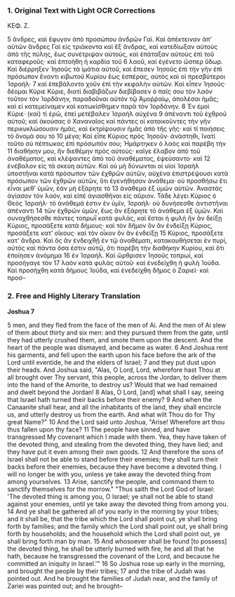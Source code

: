 ### 1. Original Text with Light OCR Corrections

ΚΕΦ. Ζ.

5 ἄνδρες, καὶ ἔφυγον ἀπὸ προσώπου ἀνδρῶν Γαί. Καὶ ἀπέκτειναν
ἀπ’ αὐτῶν ἄνδρες Γαὶ εἰς τριάκοντα καὶ ἓξ ἄνδρας, καὶ κατεδίωξαν
αὐτοὺς ἀπὸ τῆς πύλης, ἕως συνέτριψαν αὐτούς, καὶ ἐπάταξαν
αὐτοὺς ἐπὶ τοῦ καταφεροῦς· καὶ ἐπτοήθη ἡ καρδία τοῦ
6 λαοῦ, καὶ ἐγένετο ὥσπερ ὕδωρ. Καὶ διέρρηξεν Ἰησοῦς τὰ ἱμάτια
αὐτοῦ, καὶ ἔπεσεν Ἰησοῦς ἐπὶ τὴν γῆν ἐπὶ πρόσωπον ἔναντι κιβωτοῦ
Κυρίου ἕως ἑσπέρας, αὐτὸς καὶ οἱ πρεσβύτεροι Ἰσραήλ·
7 καὶ ἐπεβάλοντο χοῦν ἐπὶ τὴν κεφαλὴν αὐτῶν. Καὶ εἶπεν Ἰησοῦς·
δέομαι Κύριε Κύριε, διατί διαβιβάζων διεβίβασεν ὁ παῖς σου τὸν
λαὸν τοῦτον τὸν Ἰορδάνην, παραδοῦναι αὐτὸν τῷ Ἀμοῤῥαίῳ, ἀπολέσαι
ἡμᾶς; καὶ εἰ κατεμείναμεν καὶ κατωκίσθημεν παρὰ τὸν Ἰορδάνην.
8 Ἐν ἐμοὶ Κύριε· (καὶ) τί ἐρῶ, ἐπεὶ μετέβαλεν Ἰσραὴλ αὐχένα
9 ἀπέναντι τοῦ ἐχθροῦ αὐτοῦ; καὶ ἀκούσας ὁ Χαναναῖος
καὶ πάντες οἱ κατοικοῦντες τὴν γῆν περικυκλώσουσιν ἡμᾶς, καὶ
ἐκτρίψουσιν ἡμᾶς ἀπὸ τῆς γῆς· καὶ τί ποιήσεις τὸ ὄνομά σου τὸ
10 μέγα; Καὶ εἶπε Κύριος πρὸς Ἰησοῦν· ἀνάστηθι, ἵνατί τοῦτο σὺ
πέπτωκας ἐπὶ πρόσωπόν σου; Ἡμάρτηκεν ὁ λαὸς καὶ παρέβη τὴν
11 διαθήκην μου, ἣν διεθέμην πρὸς αὐτούς· καῖγε ἔλαβον ἀπὸ τοῦ
ἀναθέματος, καὶ κλέψαντες ἀπὸ τοῦ ἀναθέματος, ἐψεύσαντο· καὶ
12 ἐνέβαλον εἰς τὰ σκεύη αὐτῶν. Καὶ οὐ μὴ δύνωνται οἱ υἱοὶ Ἰσραὴλ
ὑποστῆναι κατὰ πρόσωπον τῶν ἐχθρῶν αὐτῶν, αὐχένα ἐπιστρέψουσι
κατὰ πρόσωπον τῶν ἐχθρῶν αὐτῶν, ὅτι ἐγενήθησαν
ἀνάθεμα· οὐ προσθήσω ἔτι εἶναι μεθ’ ὑμῶν, ἐὰν μὴ ἐξάρητε τὸ
13 ἀνάθεμα ἐξ ὑμῶν αὐτῶν. Ἀναστὰς ἁγίασον τὸν λαόν, καὶ εἰπὲ
ἁγιασθῆναι εἰς αὔριον. Τάδε λέγει Κύριος ὁ Θεὸς Ἰσραήλ· τὸ ἀνάθεμά
ἐστιν ἐν ὑμῖν, Ἰσραήλ· οὐ δυνήσεσθε ἀντιστῆναι ἀπέναντι
14 τῶν ἐχθρῶν ὑμῶν, ἕως ἂν ἐξάρητε τὸ ἀνάθεμα ἐξ ὑμῶν. Καὶ
συναχθήσεσθε πάντες τοπρωῒ κατὰ φυλάς, καὶ ἔσται ἡ φυλὴ ἣν
ἂν δείξῃ Κύριος, προσάξετε κατὰ δήμους· καὶ τὸν δῆμον ὃν ἂν
ἐνδείξῃ Κύριος, προσάξετε κατ’ οἴκους· καὶ τὸν οἶκον ὃν ἂν ἐνδείξῃ
15 Κύριος, προσάξετε κατ’ ἄνδρα. Καὶ ὃς ἂν ἐνδειχθῇ ἐν τῷ
ἀναθέματι, κατακαυθήσεται ἐν πυρί, αὐτὸς καὶ πάντα ὅσα ἐστιν
αὐτῷ, ὅτι παρέβη τὴν διαθήκην Κυρίου, καὶ ὅτι ἐποίησεν ἀνόμημα
16 ἐν Ἰσραήλ. Καὶ ὤρθρισεν Ἰησοῦς τοπρωί, καὶ προσήγαγε τὸν
17 λαὸν κατὰ φυλὰς αὐτοῦ· καὶ ἐνεδείχθη ἡ φυλὴ Ἰούδα. Καὶ προσήχθη
κατὰ δήμους Ἰούδα, καὶ ἐνεδείχθη δῆμος ὁ Ζαριεί· καὶ προσ–

### 2. Free and Highly Literary Translation

**Joshua 7**

5 men, and they fled from the face of the men of Ai.
And the men of Ai slew of them about thirty and six men:
and they pursued them from the gate, until they had utterly crushed them,
and smote them upon the descent. And the heart of the people was dismayed,
and became as water.
6 And Joshua rent his garments, and fell upon the earth upon his face
before the ark of the Lord until eventide, he and the elders of Israel;
7 and they put dust upon their heads. And Joshua said,
"Alas, O Lord, Lord, wherefore hast Thou at all brought over Thy servant,
this people, across the Jordan, to deliver them into the hand of the Amorite,
to destroy us? Would that we had remained and dwelt beyond the Jordan!
8 Alas, O Lord, [and] what shall I say, seeing that Israel hath turned their backs
before their enemy?
9 And when the Canaanite shall hear, and all the inhabitants of the land,
they shall encircle us, and utterly destroy us from the earth.
And what wilt Thou do for Thy great Name?"
10 And the Lord said unto Joshua, "Arise! Wherefore art thou thus fallen upon thy face?
11 The people have sinned, and have transgressed My covenant which I made with them.
Yea, they have taken of the devoted thing, and stealing from the devoted thing,
they have lied; and they have put it even among their own goods.
12 And therefore the sons of Israel shall not be able to stand before their enemies;
they shall turn their backs before their enemies, because they have become a devoted thing.
I will no longer be with you, unless ye take away the devoted thing from among yourselves.
13 Arise, sanctify the people, and command them to sanctify themselves for the morrow."
"Thus saith the Lord God of Israel: 'The devoted thing is among you, O Israel;
ye shall not be able to stand against your enemies, until ye take away the devoted thing from among you.
14 And ye shall be gathered all of you early in the morning by your tribes;
and it shall be, that the tribe which the Lord shall point out,
ye shall bring forth by families; and the family which the Lord shall point out,
ye shall bring forth by households; and the household which the Lord shall point out,
ye shall bring forth man by man.
15 And whosoever shall be found [to possess] the devoted thing,
he shall be utterly burned with fire, he and all that he hath,
because he transgressed the covenant of the Lord, and because he committed an iniquity in Israel.'"
16 So Joshua rose up early in the morning, and brought the people by their tribes;
17 and the tribe of Judah was pointed out. And he brought the families of Judah near,
and the family of Zariei was pointed out; and he brought–